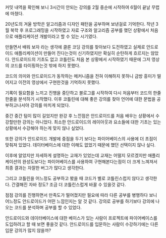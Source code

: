 커밋 내역을 확인해 보니 3시간이 안되는 강의를 2월 중순에 시작하여 6월이 끝날 무렵에 마쳤다.

20년도의 겨울 방학은 알고리즘과 디자인 패턴을 공부하며 보낸걸로 기억한다. 작년 3월 복학 후 프로그래밍을 시작하였고 자료 구조와 알고리즘 공부를 했던 상황에서 처음으로 애플리케이션 개발이라고 할 수 있는 시기였다.

만들면서 배워 보자 라는 생각에 클론 코딩 강의를 찾아보다 도전하였고 실제로 안드로이드 애플리케이션이 만들어 진다는것이 신기하였지만 확실히 순탄하게 흐르지는 않았다. 안드로이드의 기초도 없고 코틀린도 처음 본 상황에서 시작하였기 때문에 그저 영상의 코드를 타이핑하는것 밖에 하지 못했다.

코드의 의미와 안드로이드가 동작하는 메커니즘을 전혀 이해하지 못하니 금방 흥미가 떨어지고 이전의 영상에서 구현한것을 기억하지 못했다. 

기록이 필요함을 느끼고 진행을 중단하고 블로그를 시작하여 다시 처음부터 코드의 한줄 한줄을 분석하기 시작했다. 이후 코틀린에 대해 좋은 강의를 찾아 언어에 대한 문법을 공부하고나서야 강의를 마치게 되었다.

중간 중간 텀이 많이 길었지만 완강 후 느낀점은 안드로이드를 처음 배우는 상황에서 수강할만한 강의는 아니었다.  최소한 안드로이드의 레이아웃과 요소들에 대한 기초는 있는 상황에서 수강해야 하는게 맞지 않나 싶었다. 

또한 강의가 안드로이드 개발에 중점을 두기 보다는 파이어베이스의 사용에 더 초점이 맞춰져 있었다. 데이터베이스에 대한 이해도 없었기 때문에 했던 선택이지 않나 싶다.

이후에 알았지만 자세하게 설명하는 교재가 있었는데 교재는 어떨지 모르겠지만 애플리케이션의 완성도보다는 파이어베이스를 사용하여 구현해본다는점이 더 크게 느껴져서 최종 결과는 자잘한 버그가 많다고 생각한다. 

그리고 코틀린을 어느정도 공부하고 봤을 때 코드가 별로 코틀린스럽지 않다고 생각한다. 간결해진 자바 정도? 조금 더 코틀린스럽게 바꿀 수 있을것 같다.

점점 강의를 진행하면서 만족도가 떨어졌지만 필요에 따라 다른 공부를 병행하다 보니 어느정도 안드로이드가 어떤 느낌인지는 알 것 같다. 강의로 공부를 하기보다 강의에 나오는 코드를 분석하며 공부를 할 수 있었다.

안드로이드와 데이터베이스에 대한 베이스가 있는 사람이 프로젝트에 파이어베이스를 도입하려고 할 때 보면 좋을것 같다. 안드로이드를 입문하는 사람이 수강하기에는 다른 입문 강의가 많지 않을까?